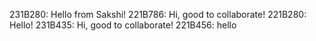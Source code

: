 
231B280: Hello from Sakshi!
221B786: Hi, good to collaborate!
221B280: Hello!
231B435: Hi, good to collaborate!
221B456: hello

